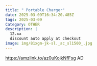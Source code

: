```yaml
---
title: " Portable Charger"
date: 2025-03-09T16:34:20.485Z
tags: 2025-03-09
Category: OTHER
description: |
  12.xx
  discount auto apply at checkout 
image: img/81xgm-jk-sl._ac_sl1500_.jpg
---
```

 https://amzlink.to/az0uKojkNfFsg
AD